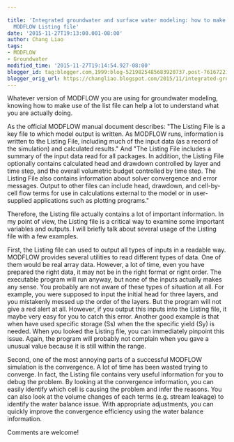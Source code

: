 ```yaml
---
 
title: 'Integrated groundwater and surface water modeling: how to make use of the
  MODFLOW Listing file'
date: '2015-11-27T19:13:00.001-08:00'
author: Chang Liao
tags:
- MODFLOW
- Groundwater
modified_time: '2015-11-27T19:14:54.927-08:00'
blogger_id: tag:blogger.com,1999:blog-5219825485683920737.post-7616722114986559361
blogger_orig_url: https://changliao.blogspot.com/2015/11/integrated-groundwater-and-surface-005.html
---
```


Whatever version of MODFLOW you are using for groundwater modeling, knowing how to make use of the list file can help a lot to understand what you are actually doing.

As the official MODFLOW manual document describes: 
"The Listing File is a key file to which model output is written. As MODFLOW runs, information is written to the Listing File, including much of the input data (as a record of the simulation) and calculated results."
And
"The Listing File includes a summary of the input data read for all packages. In addition, the Listing File optionally contains calculated head and drawdown controlled by layer and time step, and the overall volumetric budget controlled by time step. The Listing File also contains information about solver convergence and error messages. Output to other files can include head, drawdown, and cell-by-cell flow terms for use in calculations external to the model or in user-supplied applications such as plotting programs."

Therefore, the Listing file actually contains a lot of important information.
In my point of view, the Listing file is a critical way to examine some important variables and outputs. I will briefly talk about several usage of the Listing file with a few examples.

First, the Listing file can used to output all types of inputs in a readable way. MODFLOW provides several utilities to read different types of data. One of them would be real array data. However, a lot of time, even you have prepared the right data, it may not be in the right format or right order. The executable program will run anyway, but none of the inputs actually makes any sense. You probably are not aware of these types of situation at all. For example, you were supposed to input the initial head for three layers, and you mistakenly messed up the order of the layers. But the program will not give a red alert at all. However, if you output this inputs into the Listing file, it maybe very easy for you to catch this error. Another good example is that when have used specific storage (Ss) when the the specific yield (Sy) is needed. When you looked the Listing file, you can immediately pinpoint this issue. Again, the program will probably not complain when you gave a unusual value because it is still within the range.

Second, one of the most annoying parts of a successful MODFLOW simulation is the convergence. A lot of time has been wasted trying to converge. In fact, the Listing file contains very useful information for you to debug the problem. By looking at the convergence information, you can easily identify which cell is causing the problem and infer the reasons. You can also look at the volume changes of each terms (e.g. stream leakage) to identify the water balance issue. With appropriate adjustments, you can quickly improve the convergence efficiency using the water balance information.

Comments are welcome! 




